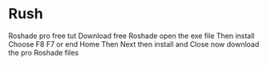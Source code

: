 # Rush
Roshade pro free tut
Download free Roshade open the exe file Then install Choose F8 F7 or end Home Then Next then install and Close now download the pro Roshade files
